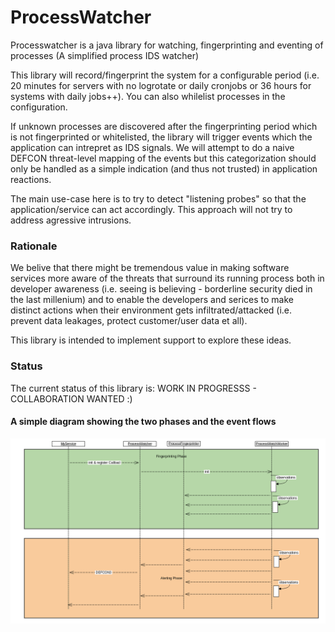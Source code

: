 # ProcessWatcher

Processwatcher is a java library for watching, fingerprinting and eventing of processes (A simplified process IDS watcher)

This library will record/fingerprint the system for a configurable period (i.e. 20 minutes for servers with no logrotate or daily cronjobs or 36 hours for systems with daily jobs++). You can also whilelist processes in the configuration.

If unknown processes are discovered after the fingerprinting period which is not fingerprinted or whitelisted, the library will trigger events which the application can intrepret as IDS signals. We will attempt to do a naive DEFCON threat-level mapping of the events but this categorization should only be handled as a simple indication (and thus not trusted) in application reactions.

The main use-case here is to try to detect "listening probes" so that the application/service can act accordingly. This approach will not try to address agressive intrusions.

### Rationale

We belive that there might be tremendous value in making software services more aware of the threats that surround its running process both in developer awareness (i.e. seeing is believing - borderline security died in the last millenium) and to enable the developers and serices to make distinct actions when their environment gets infiltrated/attacked (i.e. prevent data leakages, protect customer/user data et all). 

This library is intended to implement support to explore these ideas. 

### Status

The current status of this library is:  WORK IN PROGRESSS - COLLABORATION WANTED :)


#### A simple diagram showing the two phases and the event flows

![ProcessWatcher event flow](https://raw.githubusercontent.com/Cantara/ProcessWatcher/master/docs/ProcessWatcherPhasesSequences.png)
